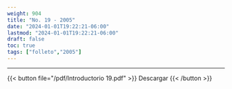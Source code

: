 ```yaml
---
weight: 904
title: "No. 19 - 2005"
date: "2024-01-01T19:22:21-06:00"
lastmod: "2024-01-01T19:22:21-06:00"
draft: false
toc: true
tags: ["folleto","2005"]
---
```

- - - - - - - - -
{{< button file="/pdf/Introductorio 19.pdf" >}} Descargar {{< /button >}} 